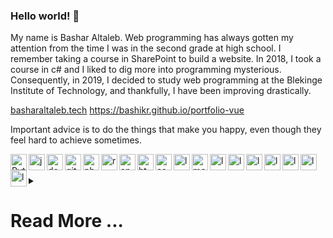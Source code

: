 ### Hello world! 👋

My name is Bashar Altaleb. Web programming has always gotten my attention from the time I was in the second grade at high school. I remember taking a course in SharePoint to build a website. In 2018, I took a course in c# and I liked to dig more into programming mysterious. Consequently, in 2019, I decided to study web programming at the Blekinge Institute of Technology, and thankfully, I have been improving drastically.

<a href="https://basharaltaleb.tech" target="_blank">basharaltaleb.tech</a>
<a href="https://basharaltaleb.tech" target="_blank">https://bashikr.github.io/portfolio-vue</a>

Important advice is to do the things that make you happy, even though they feel hard to achieve sometimes.

<img align="left" alt="Python" width="26px" src="https://img.icons8.com/color/48/000000/python.png" />

<img align="left" alt="javascript" width="26px" src="https://img.icons8.com/color/48/000000/javascript.png" />

<img align="left" alt="docker" width="26px" src="https://img.icons8.com/color/48/000000/docker.png" />

<img align="left" alt="git" width="26px" src="https://img.icons8.com/color/48/000000/git.png" />

<img align="left" alt="php" width="26px" src="https://img.icons8.com/offices/40/000000/php-logo.png"/>

<img align="left" alt="react" width="26px" src="https://img.icons8.com/plasticine/100/000000/react.png"/>

<img align="left" alt="angular" width="26px" src="https://img.icons8.com/color/48/000000/angularjs.png"/>

<img align="left" alt="html" width="26px" src="https://img.icons8.com/color/48/000000/html-5.png"/>

<img align="left" alt="css" width="26px" src="https://img.icons8.com/color/48/000000/css3.png"/>

<img align="left" alt="less" width="26px" src="https://img.icons8.com/color/48/000000/sass.png"/>

<img align="left" alt="mongodb" width="26px" src="https://img.icons8.com/color/48/000000/mongodb.png"/>

<img align="left" alt="less" width="26px" src="https://img.icons8.com/color/48/000000/wordpress.png"/>

<img align="left" alt="less" width="26px" src="https://img.icons8.com/wired/64/000000/webpack.png"/>

<img align="left" alt="less" width="26px" src="https://img.icons8.com/ios-filled/50/000000/mysql-logo.png"/>

<img align="left" alt="less" width="26px" src="https://img.icons8.com/color/48/000000/nodejs.png"/>

<img align="left" alt="less" width="26px" src="https://img.icons8.com/dusk/64/000000/windows-logo.png"/>

<img align="left" alt="less" width="26px" src="https://img.icons8.com/color/48/000000/ubuntu--v1.png"/>

<img align="left" alt="less" width="26px" src="https://img.icons8.com/color/48/000000/debian.png"/>

<br />
<br />

 

<details>
<summary>

# Read More ...
</summary>
<p>

#### yes, even hidden code blocks!

```python

Here are some ideas I am working on in the meanwhile:
- 🔭 I’m currently working on a OOP Course in PHP and PHP Frameworks.
- 🌱 I’m currently learning Statistic data analysis.
- 💬 Ask me about anything ::::

- 😄 Pronouns: Bashar
- ⚡ Fun fact: Learning programming tends to ∞ .
